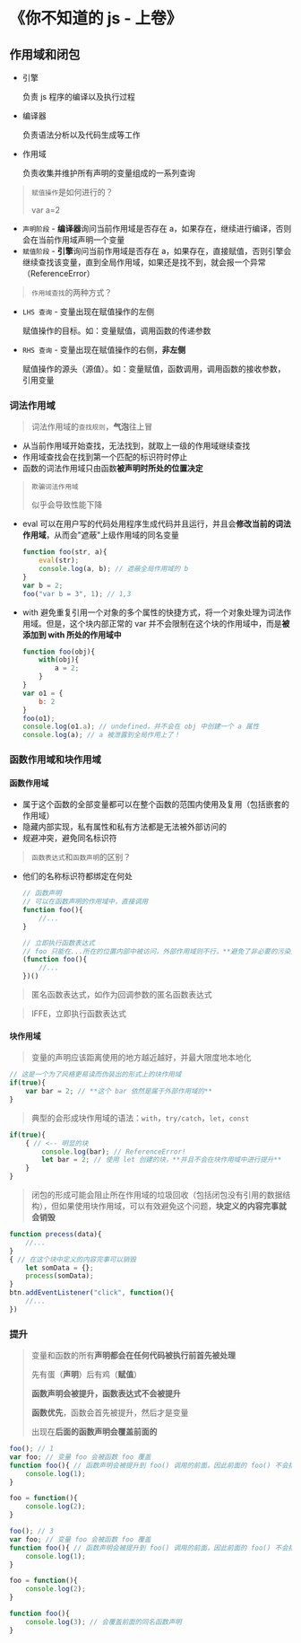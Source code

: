 # 《你不知道的 js - 上卷》

[^作者]: AngelPP
[^日期]: 2020-08-16

## 作用域和闭包

- 引擎

  负责 js 程序的编译以及执行过程

- 编译器

  负责语法分析以及代码生成等工作

- 作用域

  负责收集并维护所有声明的变量组成的一系列查询

> `赋值操作`是如何进行的？
>
> var a=2

- `声明阶段` - **编译器**询问当前作用域是否存在 a，如果存在，继续进行编译，否则会在当前作用域声明一个变量
- `赋值阶段` - **引擎**询问当前作用域是否存在 a，如果存在，直接赋值，否则引擎会继续查找该变量，直到全局作用域，如果还是找不到，就会报一个异常（ReferenceError）

> `作用域查找`的两种方式？

- `LHS 查询` - 变量出现在赋值操作的左侧

  赋值操作的目标。如：变量赋值，调用函数的传递参数

- `RHS 查询` - 变量出现在赋值操作的右侧，**非左侧**

  赋值操作的源头（源值）。如：变量赋值，函数调用，调用函数的接收参数，引用变量

### 词法作用域

> 词法作用域的`查找规则`，**气泡**往上冒

- 从当前作用域开始查找，无法找到，就取上一级的作用域继续查找
- 作用域查找会在找到第一个匹配的标识符时停止
- 函数的词法作用域只由函数**被声明时所处的位置决定**

> `欺骗词法作用域`
>
> 似乎会导致性能下降

- eval 可以在用户写的代码处用程序生成代码并且运行，并且会**修改当前的词法作用域**，从而会"遮蔽"上级作用域的同名变量

  ```js
  function foo(str, a){
      eval(str);
      console.log(a, b); // 遮蔽全局作用域的 b
  }
  var b = 2;
  foo("var b = 3", 1); // 1,3
  ```

- with 避免重复引用一个对象的多个属性的快捷方式，将一个对象处理为词法作用域。但是，这个块内部正常的 var 并不会限制在这个块的作用域中，而是**被添加到 with 所处的作用域中**

  ```js
  function foo(obj){
      with(obj){
          a = 2;
      }
  }
  var o1 = {
      b: 2
  }
  foo(o1);
  console.log(o1.a); // undefined，并不会在 obj 中创建一个 a 属性
  console.log(a); // a 被泄露到全局作用上了！
  ```

### 函数作用域和块作用域

#### 函数作用域

- 属于这个函数的全部变量都可以在整个函数的范围内使用及复用（包括嵌套的作用域）
- 隐藏内部实现，私有属性和私有方法都是无法被外部访问的
- 规避冲突，避免同名标识符

> `函数表达式`和`函数声明`的区别？

- 他们的名称标识符都绑定在何处

  ```js
  // 函数声明
  // 可以在函数声明的作用域中，直接调用
  function foo(){
      //...
  }
  
  // 立即执行函数表达式
  // foo 只能在...所在的位置内部中被访问，外部作用域则不行，**避免了非必要的污染外部作用域**
  (function foo(){
      //...
  })()
  ```

> 匿名函数表达式，如作为回调参数的匿名函数表达式

> IFFE，立即执行函数表达式

#### 块作用域

> 变量的声明应该距离使用的地方越近越好，并最大限度地本地化

```js
// 这是一个为了风格更易读而伪装出的形式上的块作用域
if(true){
    var bar = 2; // **这个 bar 依然是属于外部作用域的**
}
```

> 典型的会形成块作用域的语法：`with`，`try/catch`，`let`，`const`

```js
if(true){
    { // <-- 明显的块
        console.log(bar); // ReferenceError!
        let bar = 2; // 使用 let 创建的块，**并且不会在块作用域中进行提升**
    }
}
```

> 闭包的形成可能会阻止所在作用域的垃圾回收（包括闭包没有引用的数据结构），但如果使用块作用域，可以有效避免这个问题，**块定义的内容完事就会销毁**

```js
function precess(data){
    //...
}
{ // 在这个块中定义的内容完事可以销毁
    let somData = {};
    process(somData);
}
btn.addEventListener("click", function(){
    //...
})
```

### 提升

> 变量和函数的所有**声明都会在任何代码被执行前首先被处理**
>
> 先有蛋（**声明**）后有鸡（**赋值**）
>
> **函数声明会被提升，函数表达式不会被提升**
>
> **函数优先**，函数会首先被提升，然后才是变量
>
> 出现在**后面的函数声明会覆盖前面的**

```js
foo(); // 1
var foo; // 变量 foo 会被函数 foo 覆盖
function foo(){ // 函数声明会被提升到 foo() 调用的前面，因此前面的 foo() 不会报错
    console.log(1);
}

foo = function(){
    console.log(2);
}
```

```js
foo(); // 3
var foo; // 变量 foo 会被函数 foo 覆盖
function foo(){ // 函数声明会被提升到 foo() 调用的前面，因此前面的 foo() 不会报错
    console.log(1);
}

foo = function(){
    console.log(2);
}

function foo(){
    console.log(3); // 会覆盖前面的同名函数声明
}
```

